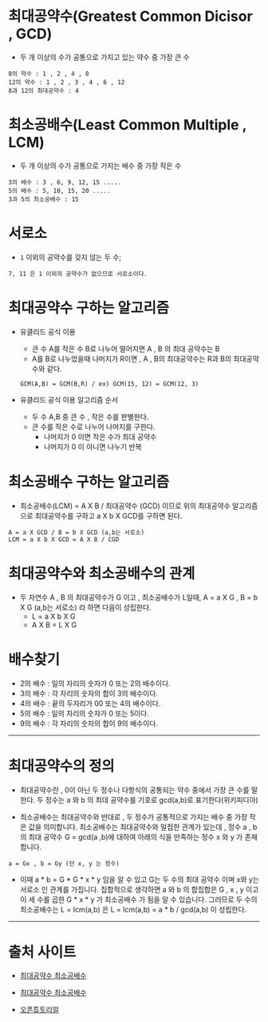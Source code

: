 # 최대공약수(Greatest Common Dicisor , GCD)

- 두 개 이상의 수가 공통으로 가지고 있는 약수 중 가장 큰 수 

```
8의 약수 : 1 , 2 , 4 , 8
12의 약수 : 1 , 2 , 3 , 4 , 6 , 12
8과 12의 최대공약수 : 4
```

# 최소공배수(Least Common Multiple , LCM)

- 두 개 이상의 수가 공통으로 가지는 배수 중 가장 작은 수 

```
3의 배수 : 3 , 6, 9, 12, 15 .....
5의 배수 : 5, 10, 15, 20 .....
3과 5의 최소공배수 : 15 
```

# 서로소 

- `1` 이외의 공약수를 갖지 않는 두 수;

```
7, 11 은 1 이외의 공약수가 없으므로 서로소이다.
```

# 최대공약수 구하는 알고리즘

- 유클리드 공식 이용
    - 큰 수 A를 작은 수 B로 나누어 떨어지면 A , B 의 최대 공약수는 B
    - A를 B로 나누었을때 나머지가 R이면 , A , B의 최대공약수는 R과 B의 최대공약수와 같다.
    
    ```
    GCM(A,B) = GCM(B,R) / ex) GCM(15, 12) = GCM(12, 3)
    ```

- 유클리드 공식 이용 알고리즘 순서
    - 두 수 A,B 중 큰 수 , 작은 수를 판별한다.
    - 큰 수를 작은 수로 나누어 나머지를 구한다.
        - 나머지가 0 이면 작은 수가 최대 공약수
        - 나머지가 0 이 아니면 나누기 반복

# 최소공배수 구하는 알고리즘

- 최소공배수(LCM) = A X B / 최대공약수 (GCD) 이므로 위의 최대공약수 알고리즘으로 최대공약수를 구하고 a X b X GCD를 구하면 된다.

```
A = a X GCD / B = b X GCD (a,b는 서로소)
LCM = a X b X GCD = A X B / CGD  
```

# 최대공약수와 최소공배수의 관계

- 두 자연수 A , B 의 최대공약수가 G 이고 , 최소공배수가 L일때, A = a X G , B = b X G (a,b는 서로소) 라 하면 다음이 성립한다.
    - L = a X b X G
    - A X B = L X G

# 배수찾기

- 2의 배수 : 일의 자리의 숫자가 0 또는 2의 배수이다.
- 3의 배수 : 각 자리의 숫자의 합이 3의 배수이다.
- 4의 배수 : 끝의 두자리가 00 또는 4의 배수이다.
- 5의 배수 : 일의 자리의 숫자가 0 또는 5이다.
- 9의 배수 : 각 자리의 숫자의 합이 9의 배수이다.

- - -

# 최대공약수의 정의

- 최대공약수란 , 0이 아닌 두 정수나 다항식의 공통되는 약수 중에서 가장 큰 수를 말한다. 두 정수는 a 와 b 의 최대 공약수를 기호로 gcd(a,b)로 표기한다(위키피디아)

- 최소공배수는 최대공약수와 반대로 , 두 정수가 공통적으로 가지는 배수 중 가장 작은 값을 의미합니다. 최소공배수는 최대공약수와 밀접한 관계가 있는데 , 정수 a , b 의 최대 공약수 G = gcd(a ,b)에 대하여 아래의 식을 만족하는 정수 x 와 y 가 존재합니다.

```
a = Gx , b = Gy (단 x, y 는 정수)
```

- 이때 a * b = G * G * x * y 임을 알 수 있고 G는 두 수의 최대 공약수 이며 x와 y는 서로소 인 관계를 가집니다. 집합적으로 생각하면 a 와 b 의 합집합은 G , x , y 이고 이 세 수를 곱한 G * x * y 가 최소공배수 가 됨을 알 수 있습니다. 그러므로 두 수의 최소공배수는 L = lcm(a,b) 은 L = lcm(a,b) = a * b / gcd(a,b) 이 성립한다.





- - -

# 출처 사이트

- [최대공약수 최소공배수](http://gomcine.tistory.com/entry/%EC%95%8C%EA%B3%A0%EB%A6%AC%EC%A6%98-6-%EC%B5%9C%EB%8C%80%EA%B3%B5%EC%95%BD%EC%88%98-%EC%B5%9C%EC%86%8C%EA%B3%B5%EB%B0%B0%EC%88%98-%EA%B5%AC%ED%95%98%EB%8A%94-%EC%95%8C%EA%B3%A0%EB%A6%AC%EC%A6%98-%EC%A0%95%EB%A6%AC)

- [최대공약수 최소공배수](http://trsketch.dothome.co.kr/a11002)

- [오픈튜토리얼](https://opentutorials.org/module/1544/9533)